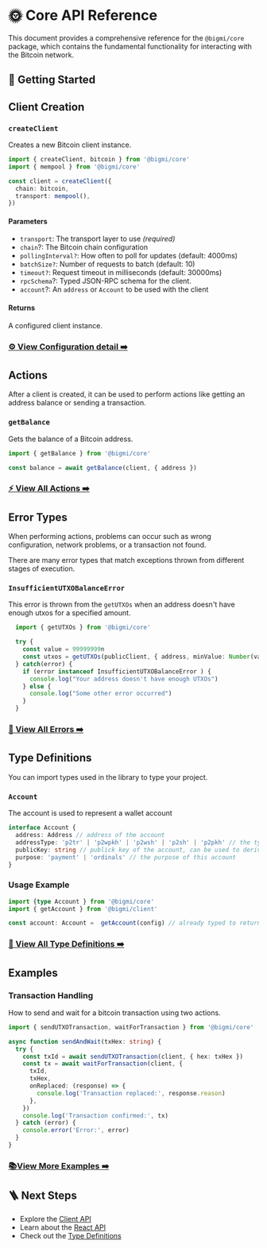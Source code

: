 # 🌞 Core API Reference

This document provides a comprehensive reference for the `@bigmi/core` package, which contains the fundamental functionality for interacting with the Bitcoin network.

## 🚀 Getting Started

## Client Creation

### `createClient`

Creates a new Bitcoin client instance.

```typescript
import { createClient, bitcoin } from '@bigmi/core'
import { mempool } from '@bigmi/core'

const client = createClient({
  chain: bitcoin,
  transport: mempool(),
})
```

#### Parameters

- `transport`: The transport layer to use _(required)_
- `chain`?: The Bitcoin chain configuration
- `pollingInterval?`: How often to poll for updates (default: 4000ms)
- `batchSize?`: Number of requests to batch (default: 10)
- `timeout?`: Request timeout in milliseconds (default: 30000ms)
- `rpcSchema`?: Typed JSON-RPC schema for the client.
- `account`?: An `address` or `Account` to be used with the client

#### Returns

A configured client instance.

### [⚙️ View Configuration detail ➡️](./config.md)

## Actions

After a client is created, it can be used to perform actions like getting an address balance or sending a transaction.

### `getBalance`

Gets the balance of a Bitcoin address.

```typescript
import { getBalance } from '@bigmi/core'

const balance = await getBalance(client, { address })
```

### [⚡️ View All Actions ➡️](./actions.md)

## Error Types

When performing actions, problems can occur such as wrong configuration, network problems, or a transaction not found.

There are many error types that match exceptions thrown from different stages of execution.

### `InsufficientUTXOBalanceError`

This error is thrown from the `getUTXOs` when an address doesn't have enough utxos for a specified amount.

```typescript
  import { getUTXOs } from '@bigmi/core'

  try {
    const value = 99999999n
    const utxos = getUTXOs(publicClient, { address, minValue: Number(value)})
  } catch(error) {
    if (error instanceof InsufficientUTXOBalanceError ) {
      console.log("Your address doesn't have enough UTXOs")
    } else {
      console.log("Some other error occurred")
    }
  } 

```

### [🐞 View All Errors ➡️](./errors.md)

## Type Definitions

You can import types used in the library to type your project.

### `Account`

The account is used to represent a wallet account

```typescript
interface Account {
  address: Address // address of the account
  addressType: 'p2tr' | 'p2wpkh' | 'p2wsh' | 'p2sh' | 'p2pkh' // the type of address of the current account
  publicKey: string // publick key of the account, can be used to derive various address
  purpose: 'payment' | 'ordinals' // the purpose of this account
}

```

### Usage Example

```typescript
import {type Account } from '@bigmi/core'
import { getAccount } from '@bigmi/client'

const account: Account =  getAccount(config) // already typed to return an Account type

```

### [📜 View All Type Definitions ➡️](./types.md)

## Examples

### Transaction Handling

How to send and wait for a bitcoin transaction using two actions.

```typescript
import { sendUTXOTransaction, waitForTransaction } from '@bigmi/core'

async function sendAndWait(txHex: string) {
  try {
    const txId = await sendUTXOTransaction(client, { hex: txHex })
    const tx = await waitForTransaction(client, {
      txId,
      txHex,
      onReplaced: (response) => {
        console.log('Transaction replaced:', response.reason)
      },
    })
    console.log('Transaction confirmed:', tx)
  } catch (error) {
    console.error('Error:', error)
  }
}
```

### [📚View More Examples ➡️](./examples.md)

## 🪜 Next Steps

- Explore the [Client API](../client.md)
- Learn about the [React API](../react.md)
- Check out the [Type Definitions](../types.md)
